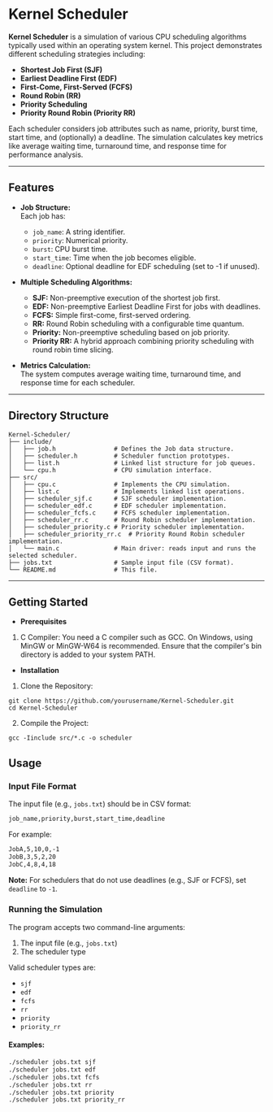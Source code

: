 # Kernel Scheduler

**Kernel Scheduler** is a simulation of various CPU scheduling algorithms typically used within an operating system kernel. This project demonstrates different scheduling strategies including:

- **Shortest Job First (SJF)**
- **Earliest Deadline First (EDF)**
- **First-Come, First-Served (FCFS)**
- **Round Robin (RR)**
- **Priority Scheduling**
- **Priority Round Robin (Priority RR)**

Each scheduler considers job attributes such as name, priority, burst time, start time, and (optionally) a deadline. The simulation calculates key metrics like average waiting time, turnaround time, and response time for performance analysis.

---

## Features

- **Job Structure:**  
  Each job has:
  - `job_name`: A string identifier.
  - `priority`: Numerical priority.
  - `burst`: CPU burst time.
  - `start_time`: Time when the job becomes eligible.
  - `deadline`: Optional deadline for EDF scheduling (set to -1 if unused).

- **Multiple Scheduling Algorithms:**
  - **SJF:** Non-preemptive execution of the shortest job first.
  - **EDF:** Non-preemptive Earliest Deadline First for jobs with deadlines.
  - **FCFS:** Simple first-come, first-served ordering.
  - **RR:** Round Robin scheduling with a configurable time quantum.
  - **Priority:** Non-preemptive scheduling based on job priority.
  - **Priority RR:** A hybrid approach combining priority scheduling with round robin time slicing.

- **Metrics Calculation:**  
  The system computes average waiting time, turnaround time, and response time for each scheduler.

---

## Directory Structure
```
Kernel-Scheduler/
├── include/
│   ├── job.h                # Defines the Job data structure.
│   ├── scheduler.h          # Scheduler function prototypes.
│   ├── list.h               # Linked list structure for job queues.
│   └── cpu.h                # CPU simulation interface.
├── src/
│   ├── cpu.c                # Implements the CPU simulation.
│   ├── list.c               # Implements linked list operations.
│   ├── scheduler_sjf.c      # SJF scheduler implementation.
│   ├── scheduler_edf.c      # EDF scheduler implementation.
│   ├── scheduler_fcfs.c     # FCFS scheduler implementation.
│   ├── scheduler_rr.c       # Round Robin scheduler implementation.
│   ├── scheduler_priority.c # Priority scheduler implementation.
│   ├── scheduler_priority_rr.c  # Priority Round Robin scheduler implementation.
│   └── main.c               # Main driver: reads input and runs the selected scheduler.
├── jobs.txt                 # Sample input file (CSV format).
└── README.md                # This file.
```
---
## Getting Started
- **Prerequisites**
1) C Compiler: You need a C compiler such as GCC. On Windows, using MinGW or MinGW-W64 is recommended. Ensure that the compiler's bin directory is added to your system PATH.
  
- **Installation**
  
1) Clone the Repository:
```
git clone https://github.com/yourusername/Kernel-Scheduler.git
cd Kernel-Scheduler
```
2) Compile the Project:
```
gcc -Iinclude src/*.c -o scheduler
```

## Usage

### Input File Format

The input file (e.g., `jobs.txt`) should be in CSV format:
```bash
job_name,priority,burst,start_time,deadline
```
For example:
```bash 
JobA,5,10,0,-1
JobB,3,5,2,20
JobC,4,8,4,18
```

**Note:** For schedulers that do not use deadlines (e.g., SJF or FCFS), set `deadline` to `-1`.

### Running the Simulation

The program accepts two command-line arguments:

1. The input file (e.g., `jobs.txt`)
2. The scheduler type

Valid scheduler types are:

- `sjf`
- `edf`
- `fcfs`
- `rr`
- `priority`
- `priority_rr`

#### Examples:

```bash
./scheduler jobs.txt sjf
./scheduler jobs.txt edf
./scheduler jobs.txt fcfs
./scheduler jobs.txt rr
./scheduler jobs.txt priority
./scheduler jobs.txt priority_rr

